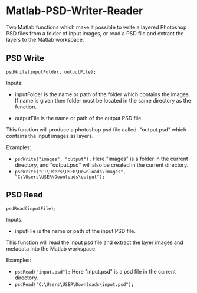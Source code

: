 # Matlab-PSD-Writer-Reader
Two Matlab functions which make it possible to write a layered Photoshop PSD files from a folder of input images, or read a PSD file and extract the layers to the Matlab workspace.

## PSD Write

```psdWrite(inputFolder, outputFile);```

Inputs:

- inputFolder is the name or path of the folder which contains the images. If name is given then folder must be located in the same directory as the function.

- outputFile is the name or path of the output PSD file.

This function will produce a photoshop psd file called: "output.psd" which contains the input images as layers.

Examples: 
- `psdWrite("images", "output");` Here "images" is a folder in the current directory, and "output.psd" will also be created in the current directory.
- `psdWrite("C:\Users\USER\Downloads\images", "C:\Users\USER\Downloads\output");`

## PSD Read

```psdRead(inputFile);```

Inputs:

- inputFile is the name or path of the input PSD file.

This function will read the input psd file and extract the layer images and metadata into the Matlab workspace.

Examples: 
- `psdRead("input.psd");` Here "input.psd" is a psd file in the current directory.
- `psdRead("C:\Users\USER\Downloads\input.psd");`

